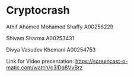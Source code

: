 # Cryptocrash 


Athif Ahamed Mohamed Shaffy A00256229

Shivam Sharma A00253431

Divya Vasudev Khemani A00254753



Link for Video presentation: https://screencast-o-matic.com/watch/c3lDq8VvBrz
